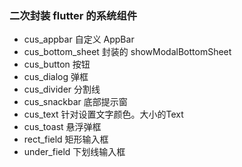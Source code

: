 ### 二次封装 flutter 的系统组件

- cus_appbar 自定义 AppBar
- cus_bottom_sheet 封装的 showModalBottomSheet
- cus_button 按钮
- cus_dialog 弹框
- cus_divider 分割线
- cus_snackbar 底部提示窗
- cus_text 针对设置文字颜色。大小的Text
- cus_toast 悬浮弹框
- rect_field 矩形输入框
- under_field 下划线输入框